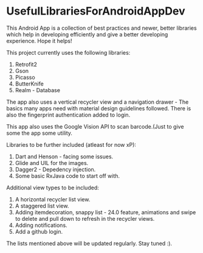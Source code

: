 # UsefulLibrariesForAndroidAppDev
This Android App is a collection of best practices and newer, better libraries which help in developing efficiently and give a better developing experience. Hope it helps!
 

This project currently uses the following libraries:
1. Retrofit2
2. Gson 
3. Picasso 
4. ButterKnife
5. Realm - Database

The app also uses a vertical recycler view and a navigation drawer - The basics many apps need with material design guidelines followed. 
There is also the fingerprint authentication added to login.


This app also uses the Google Vision API to scan barcode.(Just to give some the app some utility.

Libraries to be further included (atleast for now xP):
1. Dart and Henson - facing some issues.
2. Glide and UIL for the images.
3. Dagger2 - Depedency injection.
4. Some basic RxJava code to start off with.

Additional view types to be included:
1. A horizontal recycler list view.
2. A staggered list view.
3. Adding itemdecoration, snappy list - 24.0 feature, animations and swipe to delete and pull down to refresh in the recycler views.
4. Adding notifications.
5. Add a github login.

The lists mentioned above will be updated regularly. Stay tuned :).
